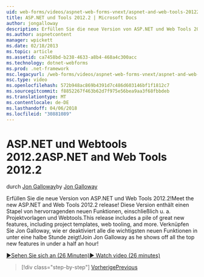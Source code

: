 ```yaml
---
uid: web-forms/videos/aspnet-web-forms-vnext/aspnet-and-web-tools-20122
title: ASP.NET und Tools 2012.2 | Microsoft Docs
author: jongalloway
description: Erfüllen Sie die neue Version von ASP.NET und Web Tools 2012.2! Diese Version enthält einen Stapel von hervorragenden neuen Funktionen, einschließlich u. a. Projektvorlagen und Webtools. Brown...
ms.author: aspnetcontent
manager: wpickett
ms.date: 02/18/2013
ms.topic: article
ms.assetid: ca7458bd-b238-4633-a8b4-468a4c300acc
ms.technology: dotnet-webforms
ms.prod: .net-framework
msc.legacyurl: /web-forms/videos/aspnet-web-forms-vnext/aspnet-and-web-tools-20122
msc.type: video
ms.openlocfilehash: 572b948ac869b4391d7c486d603146bf1f1812c7
ms.sourcegitcommit: f8852267f463b62d7f975e56bea9aa3f68fbbdeb
ms.translationtype: MT
ms.contentlocale: de-DE
ms.lasthandoff: 04/06/2018
ms.locfileid: "30881089"
---
```

<a name="aspnet-and-web-tools-20122"></a><span data-ttu-id="32ad2-105">ASP.NET und Webtools 2012.2</span><span class="sxs-lookup"><span data-stu-id="32ad2-105">ASP.NET and Web Tools 2012.2</span></span>
====================
<span data-ttu-id="32ad2-106">durch [Jon Galloway](https://github.com/jongalloway)</span><span class="sxs-lookup"><span data-stu-id="32ad2-106">by [Jon Galloway](https://github.com/jongalloway)</span></span>

<span data-ttu-id="32ad2-107">Erfüllen Sie die neue Version von ASP.NET und Web Tools 2012.2!</span><span class="sxs-lookup"><span data-stu-id="32ad2-107">Meet the new ASP.NET and Web Tools 2012.2 release!</span></span> <span data-ttu-id="32ad2-108">Diese Version enthält einen Stapel von hervorragenden neuen Funktionen, einschließlich u. a. Projektvorlagen und Webtools.</span><span class="sxs-lookup"><span data-stu-id="32ad2-108">This release includes a pile of great new features, including project templates, web tooling, and more.</span></span> <span data-ttu-id="32ad2-109">Verknüpfen Sie Jon Galloway, wie er deaktiviert alle die wichtigsten neuen Funktionen in unter eine halbe Stunde zeigt!</span><span class="sxs-lookup"><span data-stu-id="32ad2-109">Join Jon Galloway as he shows off all the top new features in under a half an hour!</span></span>

[<span data-ttu-id="32ad2-110">&#9654;Sehen Sie sich an (26 Minuten)</span><span class="sxs-lookup"><span data-stu-id="32ad2-110">&#9654; Watch video (26 minutes)</span></span>](https://channel9.msdn.com/Blogs/ASP-NET-Site-Videos/aspnet-and-web-tools-20122)

> [!div class="step-by-step"]
> [<span data-ttu-id="32ad2-111">Vorherige</span><span class="sxs-lookup"><span data-stu-id="32ad2-111">Previous</span></span>](getting-started-with-the-next-version-of-aspnet.md)
